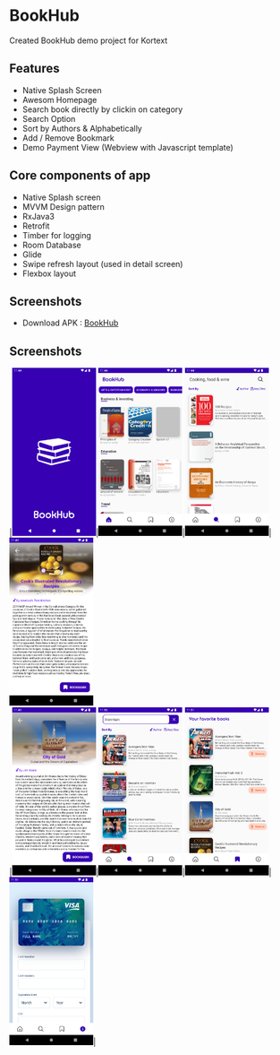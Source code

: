 
# BookHub

Created BookHub demo project for Kortext

## Features
- Native Splash Screen
- Awesom Homepage
- Search book directly by clickin on category
- Search Option
- Sort by Authors & Alphabetically
- Add / Remove Bookmark
- Demo Payment View (Webview with Javascript template)

## Core components of app
- Native Splash screen
- MVVM Design pattern
- RxJava3
- Retrofit
- Timber for logging
- Room Database
- Glide 
- Swipe refresh layout (used in detail screen)
- Flexbox layout

## Screenshots
- Download APK : <a href="https://github.com/altafc22/BookHub/raw/master/apk/app-debug.apk">BookHub</a>


## Screenshots
|<img src="https://github.com/altafc22/BookHub/blob/master/screenshots/1.png" width="150" height="300"/>|<img src="https://github.com/altafc22/BookHub/blob/master/screenshots/2.png" width="150" height="300"/>|<img src="https://github.com/altafc22/BookHub/blob/master/screenshots/3.png" width="150" height="300"/>|<img src="https://github.com/altafc22/BookHub/blob/master/screenshots/4.png" width="150" height="300"/><br/>
|<img src="https://github.com/altafc22/BookHub/blob/master/screenshots/5.png" width="150" height="300"/>|<img src="https://github.com/altafc22/BookHub/blob/master/screenshots/6.png" width="150" height="300"/>|<img src="https://github.com/altafc22/BookHub/blob/master/screenshots/7.png" width="150" height="300"/>|<img src="https://github.com/altafc22/BookHub/blob/master/screenshots/8.png" width="150" height="300"/>|


